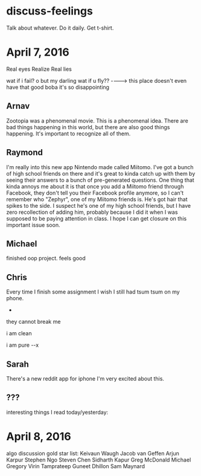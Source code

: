 discuss-feelings
================

Talk about whatever. Do it daily. Get t-shirt.

April 7, 2016
=============
Real eyes
Realize
Real lies

wat if i fail?
o but my darling wat if u fly??
----> this place doesn't even have that good boba it's so disappointing

Arnav
-----
Zootopia was a phenomenal movie. This is a phenomenal idea. There are bad things happening in this world, but there are also good things happening. It's important to recognize all of them.

Raymond
-------
I'm really into this new app Nintendo made called Miitomo. I've got a bunch of
high school friends on there and it's great to kinda catch up with them by
seeing their answers to a bunch of pre-generated questions. One thing that
kinda annoys me about it is that once you add a Miitomo friend through
Facebook, they don't tell you their Facebook profile anymore, so I can't
remember who "Zephyr", one of my Miitomo friends is. He's got hair that spikes
to the side. I suspect he's one of my high school friends, but I have zero
recollection of adding him, probably because I did it when I was supposed to be
paying attention in class. I hope I can get closure on this important issue
soon.

Michael
-------
finished oop project. feels good

Chris
-----
Every time I finish some assignment I wish I still had tsum tsum on my phone.

-
they cannot break me

i am clean

i am pure
--x

Sarah
-----
There's a new reddit app for iphone I'm very excited about this.

???
---
interesting things I read today/yesterday:

April 8, 2016
=============

algo discussion gold star list:
Keivaun Waugh
Jacob van Geffen
Arjun Karpur
Stephen Ngo
Steven Chen
Sidharth Kapur
Greg McDonald
Michael Gregory
Virin Tamprateep
Guneet Dhillon
Sam Maynard
